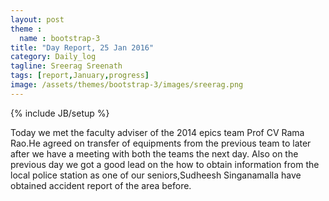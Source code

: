 ```yaml
---
layout: post
theme :
  name : bootstrap-3
title: "Day Report, 25 Jan 2016"
category: Daily_log
tagline: Sreerag Sreenath
tags: [report,January,progress]
image: /assets/themes/bootstrap-3/images/sreerag.png
---
```

{% include JB/setup %}

Today we met the faculty adviser of the 2014 epics team Prof CV Rama Rao.He agreed on transfer of equipments from the previous team to later after we have a meeting with both the teams the next day.
Also on the previous day we got a good lead on the how to obtain information from the local police station as one of our seniors,Sudheesh Singanamalla have obtained accident report of the area before.

